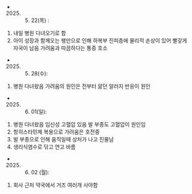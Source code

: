 - 2025. 05. 22(목) : 
1. 내일 병원 다녀오기로 함
2. 아이 성장과 함께오는 팽만으로 인해 하복부 진피층에 물리적 손상이 있어 빨갛게 자국이 남음 가려움과 따끔하다는 통증 호소

- 2025. 05. 28(수):
1. 병원 다녀왔음 가려움의 원인은 전부터 앓던 알러지 반응이 원인

- 2025. 06. 01(일):
1. 병원 다녀왔음 임신성 고혈압 있음 발 부종도 고혈압이 원인임
2. 항히스타민제 복용으로 가려움은 호전중
3. 발 부종으로 인해 움직일때 상처가 나고 진물남
4. 생리식염수로 닦고 연고 바름

- 2025. 06. 02 (월):
1. 회사 근처 약국에서 거즈 여러개 사야함